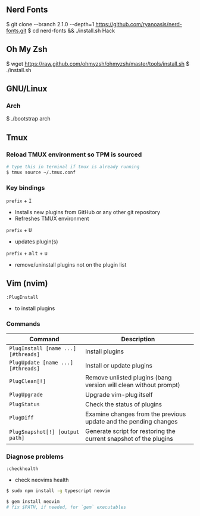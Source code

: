 ## Nerd Fonts
$ git clone --branch 2.1.0 --depth=1 https://github.com/ryanoasis/nerd-fonts.git
$ cd nerd-fonts && ./install.sh Hack

## Oh My Zsh
$ wget https://raw.github.com/ohmyzsh/ohmyzsh/master/tools/install.sh
$ ./install.sh

## GNU/Linux

### Arch
$ ./bootstrap arch

## Tmux

### Reload TMUX environment so TPM is sourced

```bash
# type this in terminal if tmux is already running
$ tmux source ~/.tmux.conf
```

### Key bindings

`prefix` + <kbd>I</kbd>
- Installs new plugins from GitHub or any other git repository
- Refreshes TMUX environment

`prefix` + <kbd>U</kbd>
- updates plugin(s)

`prefix` + <kbd>alt</kbd> + <kbd>u</kbd>
- remove/uninstall plugins not on the plugin list

## Vim (nvim)

`:PlugInstall`
- to install plugins

### Commands

| Command                             | Description                                                        |
| ----------------------------------- | ------------------------------------------------------------------ |
| `PlugInstall [name ...] [#threads]` | Install plugins                                                    |
| `PlugUpdate [name ...] [#threads]`  | Install or update plugins                                          |
| `PlugClean[!]`                      | Remove unlisted plugins (bang version will clean without prompt)   |
| `PlugUpgrade`                       | Upgrade vim-plug itself                                            |
| `PlugStatus`                        | Check the status of plugins                                        |
| `PlugDiff`                          | Examine changes from the previous update and the pending changes   |
| `PlugSnapshot[!] [output path]`     | Generate script for restoring the current snapshot of the plugins  |

### Diagnose problems
`:checkhealth`
- check neovims health

```sh
$ sudo npm install -g typescript neovim

$ gem install neovim
# fix $PATH, if needed, for `gem` executables
```
